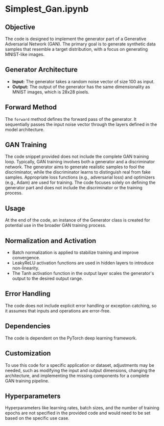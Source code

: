 # Simplest_Gan.ipynb
## Objective

The code is designed to implement the generator part of a Generative Adversarial Network (GAN). The primary goal is to generate synthetic data samples that resemble a target distribution, with a focus on generating MNIST-like images.

## Generator Architecture

- **Input:** The generator takes a random noise vector of size 100 as input.
- **Output:** The output of the generator has the same dimensionality as MNIST images, which is 28x28 pixels.

## Forward Method

The `forward` method defines the forward pass of the generator. It sequentially passes the input noise vector through the layers defined in the model architecture.

## GAN Training

The code snippet provided does not include the complete GAN training loop. Typically, GAN training involves both a generator and a discriminator network. The generator aims to generate realistic samples to fool the discriminator, while the discriminator learns to distinguish real from fake samples. Appropriate loss functions (e.g., adversarial loss) and optimizers (e.g., Adam) are used for training. The code focuses solely on defining the generator part and does not include the discriminator or the training process.

## Usage

At the end of the code, an instance of the Generator class is created for potential use in the broader GAN training process.

## Normalization and Activation

- Batch normalization is applied to stabilize training and improve convergence.
- LeakyReLU activation functions are used in hidden layers to introduce non-linearity.
- The Tanh activation function in the output layer scales the generator's output to the desired output range.

## Error Handling

The code does not include explicit error handling or exception catching, so it assumes that inputs and operations are error-free.

## Dependencies

The code is dependent on the PyTorch deep learning framework.

## Customization

To use this code for a specific application or dataset, adjustments may be needed, such as modifying the input and output dimensions, changing the architecture, and implementing the missing components for a complete GAN training pipeline.

## Hyperparameters

Hyperparameters like learning rates, batch sizes, and the number of training epochs are not specified in the provided code and would need to be set based on the specific use case.

